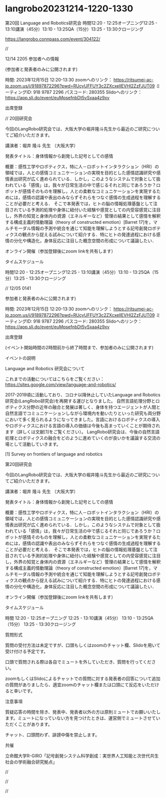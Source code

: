 # langrobo20231214-1220-1330

第20回 Language and Robotics研究会
時間12:20 - 12:25オープニング12:25 - 13:10講演（45分）13:10 - 13:25QA（15分）13:25 - 13:30クロージング

https://langrobo.connpass.com/event/304122/

//

12/14 2205
参加者への情報

(参加者と発表者のみに公開されます)

時間: 2023年12月15日 12:20-13:30 zoomへのリンク： https://ritsumei-ac-jp.zoom.us/j/91897872296?pwd=RUcyUFFUY3c2ZXcxellEVHl2ZzFJUT09 ミーティングID: 918 9787 2296 パスコード: 280355 Slidoへのリンク：https://app.sli.do/event/euMpsefnbDt5vSxaa4z9xv 

出席登録

//
20回研究会

今回のLangRobo研究会では、大阪大学の堀井隆斗先生から最近のご研究についてご紹介いただきます。

講演者：堀井 隆斗 先生 （大阪大学）

発表タイトル：身体情報から創発した記号としての感情

概要：感性工学やロボティクス，特に人－ロボットインタラクション（HRI）の領域では，人との感情コミュニケーションの実現を目的とした感情認識研究や感情表出研究が広く進められている．しかし，このようなシステムで対象として扱われている「感情」は，我々が日常生活の中で感じるそれと同じであろうか？ロボットが感情そのものを理解し，人との柔軟なコミュニケーションを実現するためには，感情の認識や表出のみならずそれらをつなぐ感情の生成過程を理解することが必要だと考える． そこで本発表では，ヒトの脳の情報処理基盤として注目されている予測的処理や身体に紐付いた経験や感覚としての内受容感覚に注目し，外界の知覚と身体内の資源（エネルギーなど）管理の結果として感情を解釈する構成主義的情動理論（theory of constructed emotion）[Barret 17]を，マルチモーダル情報の予測や統合を通じて知能を理解しようとする記号創発ロボティクスの観点から捉える試みについて紹介する．特にヒトの発達過程における感情の分化や構造化，身体反応に注目した概念空間の形成について議論したい．

オンライン開催（参加登録後にzoom linkを共有します）

タイムスケジュール

時間12:20 - 12:25オープニング12:25 - 13:10講演（45分）13:10 - 13:25QA（15分）13:25 - 13:30クロージング



//
12/05 0141

参加者と発表者のみに公開されます)

時間: 2023年12月15日 12:20-13:30 zoomへのリンク： https://ritsumei-ac-jp.zoom.us/j/91897872296?pwd=RUcyUFFUY3c2ZXcxellEVHl2ZzFJUT09 ミーティングID: 918 9787 2296 パスコード: 280355 Slidoへのリンク：https://app.sli.do/event/euMpsefnbDt5vSxaa4z9xv 

出席登録

(イベント開始時間の2時間前から終了時間まで、参加者のみに公開されます)

イベントの説明

Language and Robotics 研究会について

これまでの活動についてはこちらをご覧ください：https://sites.google.com/view/language-and-robotics/

2017-2019頃に活動しており、コロナ以降休止していたLanguage and Robotics研究会(LangRobo研究会)を再開する運びとなりました。 自然言語処理分野とロボティクス分野の近年の融合と発展は著しく、身体を持つエージェントが人間と自然言語でコミュニケーションしながら環境内を動いたりといった研究も両分野において多く見られるようになってきました。言語におけるロボティクスの導入やロボティクスにおける言語の導入の価値は今後も高まっていくことが期待されます（詳しくは文献[1]をご覧ください）。 LangRobo研究会は、今後の自然言語処理とロボティクスの融合をどのように進めていくのが良いかを議論する交流の場として活動していきます。

[1] Survey on frontiers of language and robotics

第20回研究会

今回のLangRobo研究会では、大阪大学の堀井隆斗先生から最近のご研究についてご紹介いただきます。

講演者：堀井 隆斗 先生 （大阪大学）

発表タイトル：身体情報から創発した記号としての感情

概要：感性工学やロボティクス，特に人－ロボットインタラクション（HRI）の領域では，人との感情コミュニケーションの実現を目的とした感情認識研究や感情表出研究が広く進められている．しかし，このようなシステムで対象として扱われている「感情」は，我々が日常生活の中で感じるそれと同じであろうか？ロボットが感情そのものを理解し，人との柔軟なコミュニケーションを実現するためには，感情の認識や表出のみならずそれらをつなぐ感情の生成過程を理解することが必要だと考える． そこで本発表では，ヒトの脳の情報処理基盤として注目されている予測的処理や身体に紐付いた経験や感覚としての内受容感覚に注目し，外界の知覚と身体内の資源（エネルギーなど）管理の結果として感情を解釈する構成主義的情動理論（theory of constructed emotion）[Barret 17]を，マルチモーダル情報の予測や統合を通じて知能を理解しようとする記号創発ロボティクスの観点から捉える試みについて紹介する．特にヒトの発達過程における感情の分化や構造化，身体反応に注目した概念空間の形成について議論したい．

オンライン開催（参加登録後にzoom linkを共有します）

タイムスケジュール

時間
12:20 - 12:25オープニング
12:25 - 13:10講演（45分）
13:10 - 13:25QA（15分）
13:25 - 13:30クロージング

質問形式

質問の受付方法は未定ですが、口頭もしくはzoomのチャット欄、Slidoを用いて受け付ける予定です。

口頭で質問される際は各自でミュートを外していただき、質問を行ってください。

zoomもしくはSlidoによるチャットでの質問に対する発表者の回答について追加の質問がありましたら、適宜zoomのチャット欄または口頭にて反応をいただけると幸いです。

注意事項

質疑応答の時間を除き、発表中、発表者以外の方は原則ミュートでお願いいたします。ミュートになっていない方を見つけたときは、運営側でミュートさせていただくことがあります。

チャット、口頭問わず、誹謗中傷を禁止します。

共催

立命館大学R-GIRO「記号創発システム科学創成：実世界人工知能と次世代共生社会の学術融合研究拠点」

//



//



//
